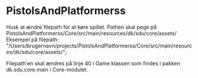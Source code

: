 # PistolsAndPlatformerss

Husk at ændre filepath for at køre spillet. Pathen skal pege på PistolsAndPlatformerss/Core/src/main/resources/dk/sdu/core/assets/
Eksempel på filepath:
"/Users/brugernavn/projects/PistolsAndPlatformerss/Core/src/main/resources/dk/sdu/core/assets/";

Filepath'en skal ændres på linje 40 i Game klassen som findes i pakken dk.sdu.core.main i Core-modulet.
